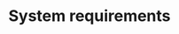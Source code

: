 ---
 title: System requirements
 description: System infrastructure requirements for Frontend enablement Service.
 template: howto-guide-template
---